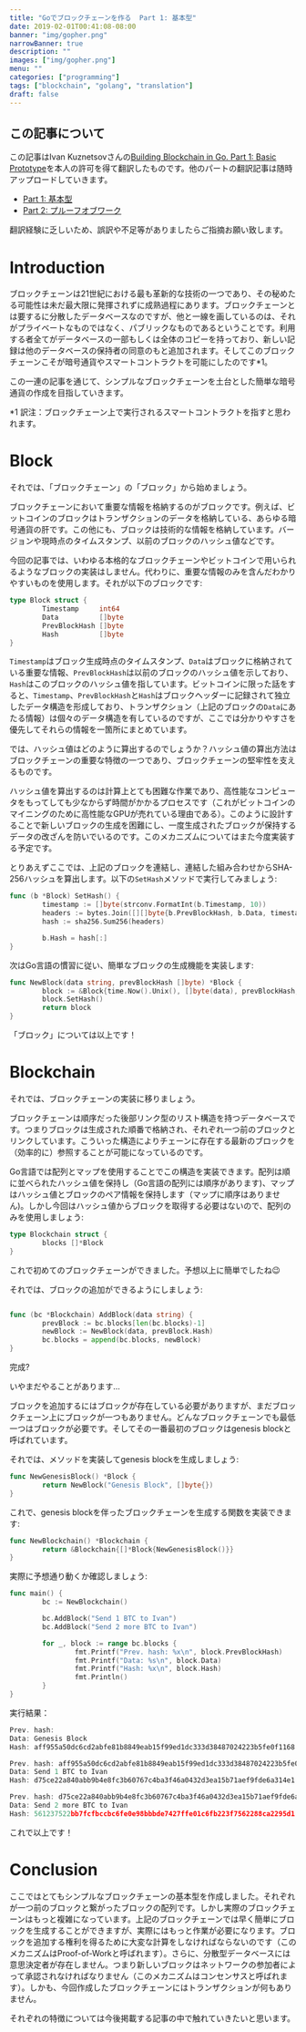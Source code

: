 ```yaml
---
title: "Goでブロックチェーンを作る  Part 1: 基本型"
date: 2019-02-01T00:41:08-08:00
banner: "img/gopher.png"
narrowBanner: true
description: ""
images: ["img/gopher.png"]
menu: ""
categories: ["programming"]
tags: ["blockchain", "golang", "translation"]
draft: false
---
```


## この記事について

この記事はIvan Kuznetsovさんの[Building Blockchain in Go. Part 1: Basic Prototype](https://jeiwan.cc/posts/building-blockchain-in-go-part-1/)を本人の許可を得て翻訳したものです。他のパートの翻訳記事は随時アップロードしていきます。

<!--more-->

- [Part 1: 基本型](https://seita.tokyo/2019/02/01/go%E3%81%A7%E3%83%96%E3%83%AD%E3%83%83%E3%82%AF%E3%83%81%E3%82%A7%E3%83%BC%E3%83%B3%E3%82%92%E4%BD%9C%E3%82%8B-part-1-%E5%9F%BA%E6%9C%AC%E5%9E%8B/)
- [Part 2: プルーフオブワーク](https://seita.tokyo/2019/02/02/go%E3%81%A7%E3%83%96%E3%83%AD%E3%83%83%E3%82%AF%E3%83%81%E3%82%A7%E3%83%BC%E3%83%B3%E3%82%92%E4%BD%9C%E3%82%8B-part-2-%E3%83%97%E3%83%AB%E3%83%BC%E3%83%95%E3%82%AA%E3%83%96%E3%83%AF%E3%83%BC%E3%82%AF/)

翻訳経験に乏しいため、誤訳や不足等がありましたらご指摘お願い致します。

# Introduction

ブロックチェーンは21世紀における最も革新的な技術の一つであり、その秘めたる可能性は未だ最大限に発揮されずに成熟過程にあります。ブロックチェーンとは要するに分散したデータベースなのですが、他と一線を画しているのは、それがプライベートなものではなく、パブリックなものであるということです。利用する者全てがデータベースの一部もしくは全体のコピーを持っており、新しい記録は他のデータベースの保持者の同意のもと追加されます。そしてこのブロックチェーンこそが暗号通貨やスマートコントラクトを可能にしたのです*1。

この一連の記事を通じて、シンプルなブロックチェーンを土台とした簡単な暗号通貨の作成を目指していきます。

*1 訳注：ブロックチェーン上で実行されるスマートコントラクトを指すと思われます。

# Block

それでは、「ブロックチェーン」の「ブロック」から始めましょう。

ブロックチェーンにおいて重要な情報を格納するのがブロックです。例えば、ビットコインのブロックはトランザクションのデータを格納している、あらゆる暗号通貨の肝です。この他にも、ブロックは技術的な情報を格納しています。バージョンや現時点のタイムスタンプ、以前のブロックのハッシュ値などです。

今回の記事では、いわゆる本格的なブロックチェーンやビットコインで用いられるようなブロックの実装はしません。代わりに、重要な情報のみを含んだわかりやすいものを使用します。それが以下のブロックです:

```Go
type Block struct {
        Timestamp     int64
        Data          []byte
        PrevBlockHash []byte
        Hash          []byte
}
```

`Timestamp`はブロック生成時点のタイムスタンプ、`Data`はブロックに格納されている重要な情報、`PrevBlockHash`は以前のブロックのハッシュ値を示しており、`Hash`はこのブロックのハッシュ値を指しています。ビットコインに限った話をすると、`Timestamp`、`PrevBlockHash`と`Hash`はブロックヘッダーに記録されて独立したデータ構造を形成しており、トランザクション（上記のブロックの`Data`にあたる情報）は個々のデータ構造を有しているのですが、ここでは分かりやすさを優先してそれらの情報を一箇所にまとめています。

では、ハッシュ値はどのように算出するのでしょうか？ハッシュ値の算出方法はブロックチェーンの重要な特徴の一つであり、ブロックチェーンの堅牢性を支えるものです。

ハッシュ値を算出するのは計算上とても困難な作業であり、高性能なコンピュータをもってしても少なからず時間がかかるプロセスです（これがビットコインのマイニングのために高性能なGPUが売れている理由である）。このように設計することで新しいブロックの生成を困難にし、一度生成されたブロックが保持するデータの改ざんを防いでいるのです。このメカニズムについてはまた今度実装する予定です。

とりあえずここでは、上記のブロックを連結し、連結した組み合わせからSHA-256ハッシュを算出します。以下の`SetHash`メソッドで実行してみましょう:

```Go
func (b *Block) SetHash() {
        timestamp := []byte(strconv.FormatInt(b.Timestamp, 10))
        headers := bytes.Join([][]byte{b.PrevBlockHash, b.Data, timestamp}, []byte{})
        hash := sha256.Sum256(headers)

        b.Hash = hash[:]
}
```

次はGo言語の慣習に従い、簡単なブロックの生成機能を実装します:

```Go
func NewBlock(data string, prevBlockHash []byte) *Block {
        block := &Block{time.Now().Unix(), []byte(data), prevBlockHash, []byte{}}
        block.SetHash()
        return block
}
```

「ブロック」については以上です！

# Blockchain

それでは、ブロックチェーンの実装に移りましょう。

ブロックチェーンは順序だった後部リンク型のリスト構造を持つデータベースです。つまりブロックは生成された順番で格納され、それぞれ一つ前のブロックとリンクしています。こういった構造によりチェーンに存在する最新のブロックを（効率的に）参照することが可能になっているのです。

Go言語では配列とマップを使用することでこの構造を実装できます。配列は順に並べられたハッシュ値を保持し（Go言語の配列には順序があります)、マップはハッシュ値とブロックのペア情報を保持します（マップに順序はありません)。しかし今回はハッシュ値からブロックを取得する必要はないので、配列のみを使用しましょう:

```Go
type Blockchain struct {
        blocks []*Block
}
```

これで初めてのブロックチェーンができました。予想以上に簡単でしたね😉

それでは、ブロックの追加ができるようにしましょう:

```Go

func (bc *Blockchain) AddBlock(data string) {
        prevBlock := bc.blocks[len(bc.blocks)-1]
        newBlock := NewBlock(data, prevBlock.Hash)
        bc.blocks = append(bc.blocks, newBlock)
}
```

完成?

いやまだやることがあります...

ブロックを追加するにはブロックが存在している必要がありますが、まだブロックチェーン上にブロックが一つもありません。どんなブロックチェーンでも最低一つはブロックが必要です。そしてその一番最初のブロックはgenesis blockと呼ばれています。

それでは、メソッドを実装してgenesis blockを生成しましょう:

```Go
func NewGenesisBlock() *Block {
        return NewBlock("Genesis Block", []byte{})
}
```

これで、genesis blockを伴ったブロックチェーンを生成する関数を実装できます:

```Go
func NewBlockchain() *Blockchain {
        return &Blockchain{[]*Block{NewGenesisBlock()}}
}
```

実際に予想通り動くか確認しましょう:

```Go
func main() {
        bc := NewBlockchain()

        bc.AddBlock("Send 1 BTC to Ivan")
        bc.AddBlock("Send 2 more BTC to Ivan")

        for _, block := range bc.blocks {
                fmt.Printf("Prev. hash: %x\n", block.PrevBlockHash)
                fmt.Printf("Data: %s\n", block.Data)
                fmt.Printf("Hash: %x\n", block.Hash)
                fmt.Println()
        }
}
```

実行結果：

```Go
Prev. hash:
Data: Genesis Block
Hash: aff955a50dc6cd2abfe81b8849eab15f99ed1dc333d38487024223b5fe0f1168

Prev. hash: aff955a50dc6cd2abfe81b8849eab15f99ed1dc333d38487024223b5fe0f1168
Data: Send 1 BTC to Ivan
Hash: d75ce22a840abb9b4e8fc3b60767c4ba3f46a0432d3ea15b71aef9fde6a314e1

Prev. hash: d75ce22a840abb9b4e8fc3b60767c4ba3f46a0432d3ea15b71aef9fde6a314e1
Data: Send 2 more BTC to Ivan
Hash: 561237522bb7fcfbccbc6fe0e98bbbde7427ffe01c6fb223f7562288ca2295d1
```

これで以上です！

# Conclusion

ここではとてもシンプルなブロックチェーンの基本型を作成しました。それぞれが一つ前のブロックと繋がったブロックの配列です。しかし実際のブロックチェーンはもっと複雑になっています。上記のブロックチェーンでは早く簡単にブロックを生成することができますが、実際にはもっと作業が必要になります。ブロックを追加する権利を得るために大変な計算をしなければならないのです（このメカニズムはProof-of-Workと呼ばれます）。さらに、分散型データベースには意思決定者が存在しません。つまり新しいブロックはネットワークの参加者によって承認されなければなりません（このメカニズムはコンセンサスと呼ばれます）。しかも、今回作成したブロックチェーンにはトランザクションが何もありません。

それぞれの特徴については今後掲載する記事の中で触れていきたいと思います。



